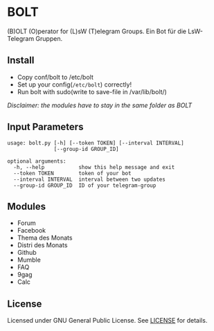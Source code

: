 # BOLT
(B)OLT (O)perator for (L)sW (T)elegram Groups. Ein Bot für die LsW-Telegram Gruppen.


Install
-------

- Copy conf/bolt to /etc/bolt
- Set up your config(`/etc/bolt`) correctly!
- Run bolt with sudo(write to save-file in /var/lib/bolt/)


*Disclaimer: the modules have to stay in the same folder as BOLT*

Input Parameters
----------------

```
usage: bolt.py [-h] [--token TOKEN] [--interval INTERVAL]
               [--group-id GROUP_ID]

optional arguments:
  -h, --help           show this help message and exit
  --token TOKEN        token of your bot
  --interval INTERVAL  interval between two updates
  --group-id GROUP_ID  ID of your telegram-group
```


Modules
-------

- Forum
- Facebook
- Thema des Monats
- Distri des Monats
- Github
- Mumble
- FAQ
- 9gag
- Calc


License
-------
Licensed under GNU General Public License.
See [LICENSE](./LICENSE) for details.
